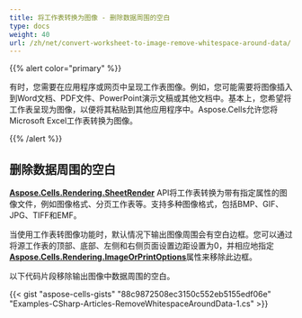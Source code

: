```yaml
---
title: 将工作表转换为图像 - 删除数据周围的空白
type: docs
weight: 40
url: /zh/net/convert-worksheet-to-image-remove-whitespace-around-data/
---
```


{{% alert color="primary" %}}

有时，您需要在应用程序或网页中呈现工作表图像。例如，您可能需要将图像插入到Word文档、PDF文件、PowerPoint演示文稿或其他文档中。基本上，您希望将工作表呈现为图像，以便将其粘贴到其他应用程序中。Aspose.Cells允许您将Microsoft Excel工作表转换为图像。

{{% /alert %}}

## **删除数据周围的空白**

[**Aspose.Cells.Rendering.SheetRender**](https://reference.aspose.com/cells/net/aspose.cells.rendering/sheetrender) API将工作表转换为带有指定属性的图像文件，例如图像格式、分页工作表等。支持多种图像格式，包括BMP、GIF、JPG、TIFF和EMF。

当使用工作表转图像功能时，默认情况下输出图像周围会有空白边框。您可以通过将源工作表的顶部、底部、左侧和右侧页面设置边距设置为0，并相应地指定[**Aspose.Cells.Rendering.ImageOrPrintOptions**](https://reference.aspose.com/cells/net/aspose.cells.rendering/imageorprintoptions)属性来移除此边框。

以下代码片段移除输出图像中数据周围的空白。

{{< gist "aspose-cells-gists" "88c9872508ec3150c552eb5155edf06e" "Examples-CSharp-Articles-RemoveWhitespaceAroundData-1.cs" >}}

